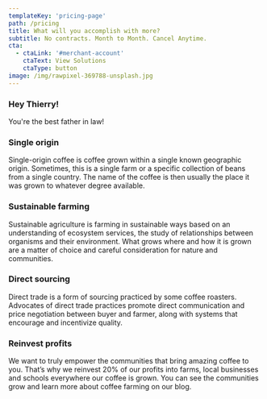 ```yaml
---
templateKey: 'pricing-page'
path: /pricing
title: What will you accomplish with more?
subtitle: No contracts. Month to Month. Cancel Anytime.
cta:
  - ctaLink: '#merchant-account'
    ctaText: View Solutions
    ctaType: button
image: /img/rawpixel-369788-unsplash.jpg
---
```

### Hey Thierry!
You're the best father in law!

### Single origin
Single-origin coffee is coffee grown within a single known geographic origin. Sometimes, this is a single farm or a specific collection of beans from a single country. The name of the coffee is then usually the place it was grown to whatever degree available.

### Sustainable farming
Sustainable agriculture is farming in sustainable ways based on an understanding of ecosystem services, the study of relationships between organisms and their environment. What grows where and how it is grown are a matter of choice and careful consideration for nature and communities.

### Direct sourcing
Direct trade is a form of sourcing practiced by some coffee roasters. Advocates of direct trade practices promote direct communication and price negotiation between buyer and farmer, along with systems that encourage and incentivize quality.

### Reinvest profits
We want to truly empower the communities that bring amazing coffee to you. That’s why we reinvest 20% of our profits into farms, local businesses and schools everywhere our coffee is grown. You can see the communities grow and learn more about coffee farming on our blog.
